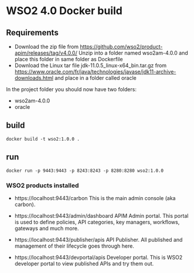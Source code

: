 # WSO2 4.0 Docker build

## Requirements

- Download the zip file from https://github.com/wso2/product-apim/releases/tag/v4.0.0/ 
  Unzip into a folder named wso2am-4.0.0 and place this folder in same folder as Dockerfile
- Download the Linux tar file jdk-11.0.5_linux-x64_bin.tar.gz from https://www.oracle.com/fr/java/technologies/javase/jdk11-archive-downloads.html and place in a folder called oracle

In the project folder you should now have two folders:
- wso2am-4.0.0
- oracle




## build
```
docker build -t wso2:1.0.0 .
```

## run

```
docker run -p 9443:9443 -p 8243:8243 -p 8280:8280 wso2:1.0.0
```


### WSO2 products installed

- https://localhost:9443/carbon
  This is the main admin console (aka carbon).

- https://localhost:9443/admin/dashboard
  APIM Admin portal. This portal is used to define policies, API categories, key managers, workflows, gateways and much more.

- https://localhost:9443/publisher/apis
  API Publisher. All published and management of their lifecycle goes through here.

- https://localhost:9443/devportal/apis
  Developer portal. This is WSO2 developer portal to view published APIs and try them out.

